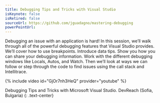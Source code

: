 ```yaml
---
title: Debugging Tips and Tricks with Visual Studio
isKeynote: false
isRetired: false
sourceUrl: https://github.com/jguadagno/mastering-debugging
powerPointUrl:
---
```

Debugging an issue with an application is hard! In this session, we’ll walk through all of the powerful debugging features that Visual Studio provides. We’ll cover how to use breakpoints. Introduce data tips. Show you how you can share your debugging information. Work with the different debugging windows like Locals, Autos, and Watch. Then we’ll look at ways we can follow or step through the code to find issues using the call stack and Intellitrace.

{% include video id="GjOr7nh3HeQ" provider="youtube" %}

Debugging Tips and Tricks with Microsoft Visual Studio. DevReach (Sofia, Bulgaria)
{: .text-center}
